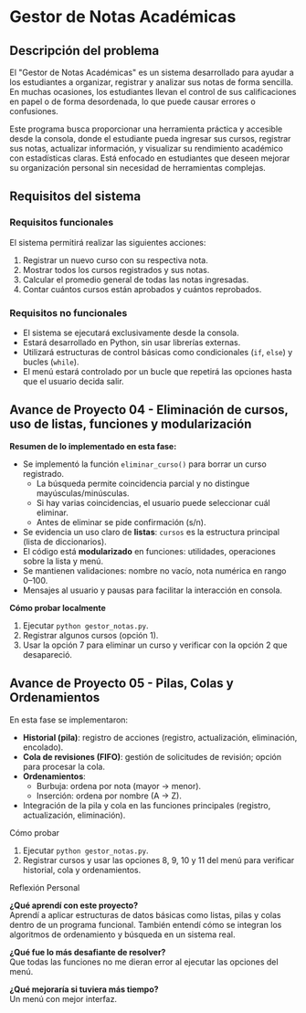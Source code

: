 # Gestor de Notas Académicas

## Descripción del problema

El "Gestor de Notas Académicas" es un sistema desarrollado para ayudar a los estudiantes a organizar, registrar y analizar sus notas de forma sencilla. En muchas ocasiones, los estudiantes llevan el control de sus calificaciones en papel o de forma desordenada, lo que puede causar errores o confusiones.

Este programa busca proporcionar una herramienta práctica y accesible desde la consola, donde el estudiante pueda ingresar sus cursos, registrar sus notas, actualizar información, y visualizar su rendimiento académico con estadísticas claras. Está enfocado en estudiantes que deseen mejorar su organización personal sin necesidad de herramientas complejas.

## Requisitos del sistema

### Requisitos funcionales

El sistema permitirá realizar las siguientes acciones:

1. Registrar un nuevo curso con su respectiva nota.
2. Mostrar todos los cursos registrados y sus notas.
3. Calcular el promedio general de todas las notas ingresadas.
4. Contar cuántos cursos están aprobados y cuántos reprobados.

### Requisitos no funcionales

- El sistema se ejecutará exclusivamente desde la consola.
- Estará desarrollado en Python, sin usar librerías externas.
- Utilizará estructuras de control básicas como condicionales (`if`, `else`) y bucles (`while`).
- El menú estará controlado por un bucle que repetirá las opciones hasta que el usuario decida salir.

## Avance de Proyecto 04 - Eliminación de cursos, uso de listas, funciones y modularización

**Resumen de lo implementado en esta fase:**

- Se implementó la función `eliminar_curso()` para borrar un curso registrado.
  - La búsqueda permite coincidencia parcial y no distingue mayúsculas/minúsculas.
  - Si hay varias coincidencias, el usuario puede seleccionar cuál eliminar.
  - Antes de eliminar se pide confirmación (s/n).
- Se evidencia un uso claro de **listas**: `cursos` es la estructura principal (lista de diccionarios).
- El código está **modularizado** en funciones: utilidades, operaciones sobre la lista y menú.
- Se mantienen validaciones: nombre no vacío, nota numérica en rango 0–100.
- Mensajes al usuario y pausas para facilitar la interacción en consola.

**Cómo probar localmente**
1. Ejecutar `python gestor_notas.py`.
2. Registrar algunos cursos (opción 1).
3. Usar la opción 7 para eliminar un curso y verificar con la opción 2 que desapareció.


## Avance de Proyecto 05 - Pilas, Colas y Ordenamientos

En esta fase se implementaron:

- **Historial (pila)**: registro de acciones (registro, actualización, eliminación, encolado).
- **Cola de revisiones (FIFO)**: gestión de solicitudes de revisión; opción para procesar la cola.
- **Ordenamientos**:
  - Burbuja: ordena por nota (mayor → menor).
  - Inserción: ordena por nombre (A → Z).
- Integración de la pila y cola en las funciones principales (registro, actualización, eliminación).

Cómo probar
1. Ejecutar `python gestor_notas.py`.
2. Registrar cursos y usar las opciones 8, 9, 10 y 11 del menú para verificar historial, cola y ordenamientos.


Reflexión Personal

**¿Qué aprendí con este proyecto?**  
Aprendí a aplicar estructuras de datos básicas como listas, pilas y colas dentro de un programa funcional. También entendí cómo se integran los algoritmos de ordenamiento y búsqueda en un sistema real.

**¿Qué fue lo más desafiante de resolver?**  
Que todas las funciones no me dieran error al ejecutar las opciones del menú.

**¿Qué mejoraría si tuviera más tiempo?**  
Un menú con mejor interfaz.







